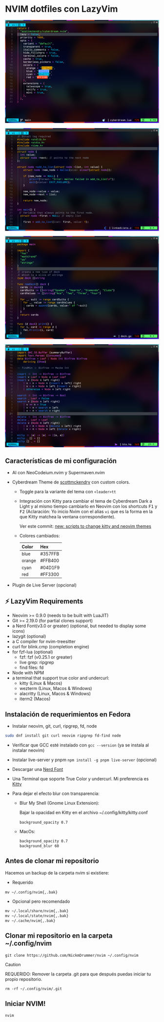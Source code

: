 # NVIM dotfiles con LazyVim

![Lua](./screenshots/lua.png)

![C](./screenshots/c.png)

![Golang](./screenshots/go.png)

![Haskell](./screenshots/haskell.png)

## Características de mi configuración

- AI con NeoCodeium.nvim y Supermaven.nvim

- Cyberdream Theme de [scottmckendry](https://github.com/scottmckendry/cyberdream.nvim) con custom colors.
  
  - Toggle para la variante del tema con `<leader>tt`
  
  - Integración con Kitty para cambiar el tema de Cyberdream Dark a Light y al mismo tiempo cambiarlo en Neovim con los shortcuts <kbd>F1</kbd> y <kbd>F2</kbd> (Aclaración: Yo inicio Nvim con el alias `vi` que es la forma en la que Kitty matchea la ventana correspondiente).
    
    Ver este commit: [new: scripts to change kitty and neovim themes](https://github.com/NickmDrummer/dotfiles/commit/243fcb61e865117a9dc01dd2ca19624077b04fcf)
  
  - Colores cambiados:
    
    | Color  | Hex     |
    | ------ | ------- |
    | blue   | #357FFB |
    | orange | #FFB400 |
    | cyan   | #04D1F9 |
    | red    | #FF3300 |

- Plugin de Live Server (opcional)

## ⚡️ LazyVim Requirements

- Neovim >= 0.9.0 (needs to be built with LuaJIT)
- Git >= 2.19.0 (for partial clones support)
- a Nerd Font(v3.0 or greater) (optional, but needed to display some icons)
- lazygit (optional)
- a C compiler for nvim-treesitter
- curl for blink.cmp (completion engine)
- for fzf-lua (optional)
  - fzf: fzf (v0.25.1 or greater)
  - live grep: ripgrep
  - find files: fd
- Node with NPM
- a terminal that support true color and undercurl:
  - kitty (Linux & Macos)
  - wezterm (Linux, Macos & Windows)
  - alacritty (Linux, Macos & Windows)
  - iterm2 (Macos)

## Instalación de requerimientos en Fedora

- Instalar neovim, git, curl, ripgrep, fd, node

```bash
sudo dnf install git curl neovim ripgrep fd-find node
```

- Verificar que GCC esté instalado con `gcc --version` (ya se instala al instalar neovim)

- Instalar live-server y pnpm `npm install -g pnpm live-server` (opcional)

- Descargar una [Nerd Font](https://www.nerdfonts.com/font-downloads)

- Una Terminal que soporte True Color y undercurl. Mi preferencia es [Kitty](https://sw.kovidgoyal.net/kitty/)

- Para dejar el efecto blur con transparencia:
  
  - Blur My Shell (Gnome Linux Extension):
    
    Bajar la opacidad en Kitty en el archivo ~/.config/kitty/kitty.conf
    
    `background_opacity 0.7`
  
  - MacOs:
    
    ```textile
    background_opacity 0.7
    background_blur 60
    ```

## Antes de clonar mi repositorio

Hacemos un backup de la carpeta nvim si existiere:

- Requerido

`mv ~/.config/nvim{,.bak}`

- Opcional pero recomendado

```
mv ~/.local/share/nvim{,.bak}
mv ~/.local/state/nvim{,.bak}
mv ~/.cache/nvim{,.bak}
```

## Clonar mi repositorio en la carpeta ~/.config/nvim

```
git clone https://github.com/NickmDrummer/nvim ~/.config/nvim
```

> [!CAUTION]
> REQUERIDO: Remover la carpeta .git para que después puedas iniciar tu propio repositorio.

```
rm -rf ~/.config/nvim/.git
```

## Iniciar NVIM!

```
nvim
```
